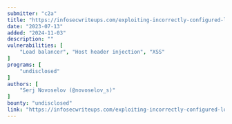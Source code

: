 ```yaml
---
submitter: "c2a"
title: "https://infosecwriteups.com/exploiting-incorrectly-configured-load-balancer-with-xss-to-steal-cookies-99d7cb6129d7"
date: "2023-07-13"
added: "2024-11-03"
description: ""
vulnerabilities: [
    "Load balancer", "Host header injection", "XSS"
]
programs: [
    "undisclosed"
]
authors: [
    "Serj Novoselov (@novoselov_s)"
]
bounty: "undisclosed"
link: "https://infosecwriteups.com/exploiting-incorrectly-configured-load-balancer-with-xss-to-steal-cookies-99d7cb6129d7"
---
```





